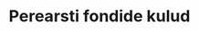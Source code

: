 ---
title: Perearsti fondide kulud
title_en: "GP's funds"
notes: >-
  Perearstiabi fondide kasutus (rahaline summa ja isikute arvud)
  diagnoosigruppide ja aastate lõikes  alates 2014 aastast.
notes_en: ''
category: 
  - Tervis
category_en: 
  - Health
resources:
  - name: Perearstide fondide kasutuse aruandlus
    url: 'https://statistika.haigekassa.ee/PXWeb/pxweb/et/lepingud/lepingud__2_%c3%bcldarstiabi__Lepingud/LP80.px/?rxid=eb0eef7e-3de8-4b9d-819b-53707ebfe8b7'
    format: HTML
interactive: 'TRUE'
license: 'https://creativecommons.org/licenses/by-sa/3.0/ee/legalcode'
update_freq: 'http://purl.org/linked-data/sdmx/2009/code#freq-A'
organization: Eesti Haihekassa
maintainer_name: ''
maintainer_email: ''
maintainer_phone: ''
date_issued: '21/04/2020'
date_modified: '21/04/2020'
---
